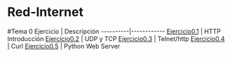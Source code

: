 # Red-Internet

#Tema 0
Ejercicio | Descripción
----------|------------
[Ejercicio0.1](/ActividadesTema0/HTTP_Introduction.html) | HTTP Introducción
[Ejercicio0.2](/ActividadesTema0/js02/js02.html) | UDP y TCP
[Ejercicio0.3](/ActividadesTema0/js03/js03.html) | Telnet/http
[Ejercicio0.4](/ActividadesTema0/js04/js04.html) | Curl
[Ejercicio0.5](/ActividadesTema0/js04/js04.html) | Python Web Server
